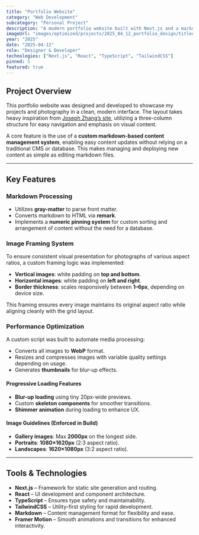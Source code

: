 ```yaml
---
title: "Portfolio Website"
category: "Web Development"
subcategory: "Personal Project"
description: "A modern portfolio website built with Next.js and a markdown-based content management system for easy updates."
imageUrl: "images/optimized/projects/2025_04_12_portfolio_design/titlecard.webp"
year: "2025"
date: "2025-04-12"
role: "Designer & Developer"
technologies: ["Next.js", "React", "TypeScript", "TailwindCSS"]
pinned: 5
featured: true
---
```


## Project Overview

This portfolio website was designed and developed to showcase my projects and photography in a clean, modern interface. The layout takes heavy inspiration from [Joseph Zhang’s site](https://joseph.cv/), utilizing a three-column structure for easy navigation and emphasis on visual content.

A core feature is the use of a **custom markdown-based content management system**, enabling easy content updates without relying on a traditional CMS or database. This makes managing and deploying new content as simple as editing markdown files.

---

## Key Features

### Markdown Processing

- Utilizes **gray-matter** to parse front matter.
- Converts markdown to HTML via **remark**.
- Implements a **numeric pinning system** for custom sorting and arrangement of content without the need for a database.

### Image Framing System

To ensure consistent visual presentation for photographs of various aspect ratios, a custom framing logic was implemented:

- **Vertical images**: white padding on **top and bottom**.
- **Horizontal images**: white padding on **left and right**.
- **Border thickness**: scales responsively between **1–6px**, depending on device size.

This framing ensures every image maintains its original aspect ratio while aligning cleanly with the grid layout.

### Performance Optimization

A custom script was built to automate media processing:

- Converts all images to **WebP** format.
- Resizes and compresses images with variable quality settings depending on usage.
- Generates **thumbnails** for blur-up effects.

#### Progressive Loading Features

- **Blur-up loading** using tiny 20px-wide previews.
- Custom **skeleton components** for smoother transitions.
- **Shimmer animation** during loading to enhance UX.

#### Image Guidelines (Enforced in Build)

- **Gallery images**: Max **2000px** on the longest side.
- **Portraits**: **1080×1620px** (2:3 aspect ratio).
- **Landscapes**: **1620×1080px** (3:2 aspect ratio).

---

## Tools & Technologies

- **Next.js** – Framework for static site generation and routing.
- **React** – UI development and component architecture.
- **TypeScript** – Ensures type safety and maintainability.
- **TailwindCSS** – Utility-first styling for rapid development.
- **Markdown** – Content management format for flexibility and ease.
- **Framer Motion** – Smooth animations and transitions for enhanced interactivity.

